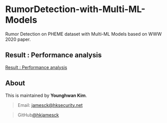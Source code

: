 # RumorDetection-with-Multi-ML-Models
Rumor Detection on PHEME dataset with Multi-ML Models based on WWW 2020 paper.

## Result : Performance analysis
[Result : Performance analysis](/tree/master/result__performance_analysis)

## About
This is maintained by **Younghwan Kim**.
> Email: jamesck@hksecurity.net

> GitHub[@hkjamesck](https://github.com/hksecurity/RumorDetection-with-Multi-ML-Models)
